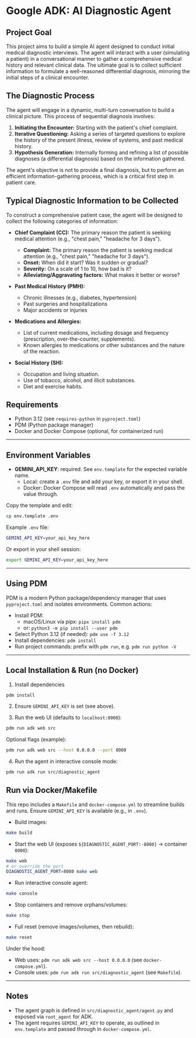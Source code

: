 # Google ADK: AI Diagnostic Agent

## Project Goal

This project aims to build a simple AI agent designed to conduct initial medical diagnostic interviews. The agent will interact with a user (simulating a patient) in a conversational manner to gather a comprehensive medical history and relevant clinical data. The ultimate goal is to collect sufficient information to formulate a well-reasoned differential diagnosis, mirroring the initial steps of a clinical encounter.


## The Diagnostic Process

The agent will engage in a dynamic, multi-turn conversation to build a clinical picture. This process of sequential diagnosis involves:

1.  **Initiating the Encounter:** Starting with the patient's chief complaint.
2.  **Iterative Questioning:** Asking a series of targeted questions to explore the history of the present illness, review of systems, and past medical history.
3.  **Hypothesis Generation:** Internally forming and refining a list of possible diagnoses (a differential diagnosis) based on the information gathered.

The agent's objective is not to provide a final diagnosis, but to perform an efficient information-gathering process, which is a critical first step in patient care.

## Typical Diagnostic Information to be Collected

To construct a comprehensive patient case, the agent will be designed to collect the following categories of information:

- **Chief Complaint (CC):** The primary reason the patient is seeking medical attention (e.g., "chest pain," "headache for 3 days").
  - **Complaint:** The primary reason the patient is seeking medical attention (e.g., "chest pain," "headache for 3 days").
  - **Onset:** When did it start? Was it sudden or gradual?
  - **Severity:** On a scale of 1 to 10, how bad is it?
  - **Alleviating/Aggravating factors:** What makes it better or worse?

- **Past Medical History (PMH):**

  - Chronic illnesses (e.g., diabetes, hypertension)
  - Past surgeries and hospitalizations
  - Major accidents or injuries

- **Medications and Allergies:**

  - List of current medications, including dosage and frequency (prescription, over-the-counter, supplements).
  - Known allergies to medications or other substances and the nature of the reaction.

- **Social History (SH):**

  - Occupation and living situation.
  - Use of tobacco, alcohol, and illicit substances.
  - Diet and exercise habits.

## Requirements

- Python 3.12 (see `requires-python` in `pyproject.toml`)
- PDM (Python package manager)
- Docker and Docker Compose (optional, for containerized run)

---

## Environment Variables

- **GEMINI_API_KEY**: required. See `env.template` for the expected variable name.
  - Local: create a `.env` file and add your key, or export it in your shell.
  - Docker: Docker Compose will read `.env` automatically and pass the value through.

Copy the template and edit:

```bash
cp env.template .env
```

Example `.env` file:

```bash
GEMINI_API_KEY=your_api_key_here
```

Or export in your shell session:

```bash
export GEMINI_API_KEY=your_api_key_here
```

---

## Using PDM

PDM is a modern Python package/dependency manager that uses `pyproject.toml` and isolates environments. Common actions:

- Install PDM:
  - macOS/Linux via pipx: `pipx install pdm`
  - or: `python3 -m pip install --user pdm`
- Select Python 3.12 (if needed): `pdm use -f 3.12`
- Install dependencies: `pdm install`
- Run project commands: prefix with `pdm run`, e.g. `pdm run python -V`

---

## Local Installation & Run (no Docker)

1) Install dependencies

```bash
pdm install
```

2) Ensure `GEMINI_API_KEY` is set (see above).

3) Run the web UI (defaults to `localhost:8000`):

```bash
pdm run adk web src
```

Optional flags (example):

```bash
pdm run adk web src --host 0.0.0.0 --port 8000
```

4) Run the agent in interactive console mode:

```bash
pdm run adk run src/diagnostic_agent
```

## Run via Docker/Makefile

This repo includes a `Makefile` and `docker-compose.yml` to streamline builds and runs. Ensure `GEMINI_API_KEY` is available (e.g., in `.env`).

- Build images:

```bash
make build
```

- Start the web UI (exposes `${DIAGNOSTIC_AGENT_PORT:-8000}` → container `8000`):

```bash
make web
# or override the port
DIAGNOSTIC_AGENT_PORT=8080 make web
```

- Run interactive console agent:

```bash
make console
```

- Stop containers and remove orphans/volumes:

```bash
make stop
```

- Full reset (remove images/volumes, then rebuild):

```bash
make reset
```

Under the hood:
- Web uses: `pdm run adk web src --host 0.0.0.0` (see `docker-compose.yml`).
- Console uses: `pdm run adk run src/diagnostic_agent` (see `Makefile`).

---

## Notes

- The agent graph is defined in `src/diagnostic_agent/agent.py` and exposed via `root_agent` for ADK.
- The agent requires `GEMINI_API_KEY` to operate, as outlined in `env.template` and passed through in `docker-compose.yml`.
